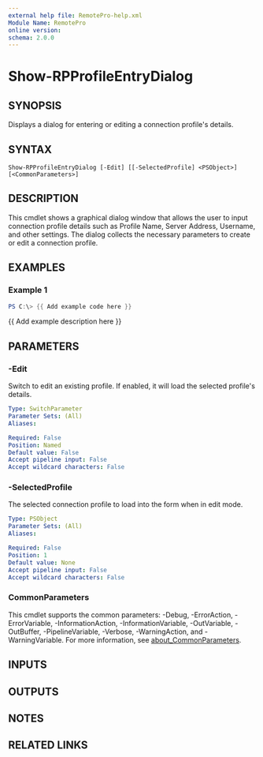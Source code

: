 ```yaml
---
external help file: RemotePro-help.xml
Module Name: RemotePro
online version:
schema: 2.0.0
---
```


# Show-RPProfileEntryDialog

## SYNOPSIS
Displays a dialog for entering or editing a connection profile's details.

## SYNTAX

```
Show-RPProfileEntryDialog [-Edit] [[-SelectedProfile] <PSObject>] [<CommonParameters>]
```

## DESCRIPTION
This cmdlet shows a graphical dialog window that allows the user
to input connection profile details such as Profile Name, Server
Address, Username, and other settings.
The dialog collects the
necessary parameters to create or edit a connection profile.

## EXAMPLES

### Example 1
```powershell
PS C:\> {{ Add example code here }}
```

{{ Add example description here }}

## PARAMETERS

### -Edit
Switch to edit an existing profile.
If enabled, it will load the selected profile's details.

```yaml
Type: SwitchParameter
Parameter Sets: (All)
Aliases:

Required: False
Position: Named
Default value: False
Accept pipeline input: False
Accept wildcard characters: False
```

### -SelectedProfile
The selected connection profile to load into the form when in edit mode.

```yaml
Type: PSObject
Parameter Sets: (All)
Aliases:

Required: False
Position: 1
Default value: None
Accept pipeline input: False
Accept wildcard characters: False
```

### CommonParameters
This cmdlet supports the common parameters: -Debug, -ErrorAction, -ErrorVariable, -InformationAction, -InformationVariable, -OutVariable, -OutBuffer, -PipelineVariable, -Verbose, -WarningAction, and -WarningVariable. For more information, see [about_CommonParameters](http://go.microsoft.com/fwlink/?LinkID=113216).

## INPUTS

## OUTPUTS

## NOTES

## RELATED LINKS
